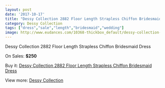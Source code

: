 ```yaml
---
layout: post
date: '2017-10-17'
title: "Dessy Collection 2882 Floor Length Strapless Chiffon Bridesmaid Dress"
category: Dessy Collection
tags: ["dress","sale","length","bridesmaid","wedding"]
image: http://www.eudances.com/10368-thickbox_default/dessy-collection-2882-floor-length-strapless-chiffon-bridesmaid-dress.jpg
---
```

Dessy Collection 2882 Floor Length Strapless Chiffon Bridesmaid Dress

On Sales: **$250**
<a href="https://www.eudances.com/en/dessy-collection/3379-dessy-collection-2882-floor-length-strapless-chiffon-bridesmaid-dress.html"><amp-img layout="responsive" width="600" height="600" src="//www.eudances.com/10368-thickbox_default/dessy-collection-2882-floor-length-strapless-chiffon-bridesmaid-dress.jpg" alt="Dessy Collection 2882 Floor Length Strapless Chiffon Bridesmaid Dress 0" /></a>
<a href="https://www.eudances.com/en/dessy-collection/3379-dessy-collection-2882-floor-length-strapless-chiffon-bridesmaid-dress.html"><amp-img layout="responsive" width="600" height="600" src="//www.eudances.com/10371-thickbox_default/dessy-collection-2882-floor-length-strapless-chiffon-bridesmaid-dress.jpg" alt="Dessy Collection 2882 Floor Length Strapless Chiffon Bridesmaid Dress 1" /></a>
<a href="https://www.eudances.com/en/dessy-collection/3379-dessy-collection-2882-floor-length-strapless-chiffon-bridesmaid-dress.html"><amp-img layout="responsive" width="600" height="600" src="//www.eudances.com/10370-thickbox_default/dessy-collection-2882-floor-length-strapless-chiffon-bridesmaid-dress.jpg" alt="Dessy Collection 2882 Floor Length Strapless Chiffon Bridesmaid Dress 2" /></a>
<a href="https://www.eudances.com/en/dessy-collection/3379-dessy-collection-2882-floor-length-strapless-chiffon-bridesmaid-dress.html"><amp-img layout="responsive" width="600" height="600" src="//www.eudances.com/10369-thickbox_default/dessy-collection-2882-floor-length-strapless-chiffon-bridesmaid-dress.jpg" alt="Dessy Collection 2882 Floor Length Strapless Chiffon Bridesmaid Dress 3" /></a>

Buy it: [Dessy Collection 2882 Floor Length Strapless Chiffon Bridesmaid Dress](https://www.eudances.com/en/dessy-collection/3379-dessy-collection-2882-floor-length-strapless-chiffon-bridesmaid-dress.html "Dessy Collection 2882 Floor Length Strapless Chiffon Bridesmaid Dress")

View more: [Dessy Collection](https://www.eudances.com/en/60-Dessy-Collection "Dessy Collection")